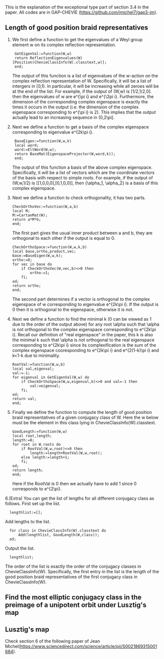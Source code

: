 This is the explanation of the exceptional type part of section 3.4 in the paper. All codes are in GAP-CHEVIE (https://github.com/jmichel7/gap3-jm). 


Length of good position braid representatives
------
1. We first define a function to get the eigenvalues of a Weyl group element w on its complex reflection representation. 
    
        GetEigenVal:=function(W,w)   
        return ReflectionEigenvalues(W)[Position(ChevieClassInfo(W).classtext,w)];
        end;
   
   The output of this function is a list of eigenvalues of the w-action on the complex reflection representation of W. Specifically, it will be a list of intergers in [0,1). In particular, it will be increasing while all zeroes will be at the end of the list. For example, if the output of (W,w) is [1/2,1/2,0]. then the eigenvalues of w are e^{\pi i} and e^{\2pi i}. Furthermore, the dimension of the corresponding complex eigenspace is exactly the times it occurs in the output (i.e. the dimension of the complex eigenspace corresponding to e^{\pi i} is 2). This implies that the output actually lead to an increasing sequence in (0,2\pi].

2. Next we define a function to get a basis of the complex eigenspace corresponding to eigenvalue e^{2k\pi i}.

        BaseEigen:=function(W,w,k)
        local word;
        word:=EltWord(W,w);
        return BaseMat(EigenspaceProjector(W,word,k));
        end;
   
   The output of this function a basis of the above complex eigenspace. Specifically, it will be a list of vectors which are the coordinate vectors of the basis with respect to simple roots. For example, if the output of (W,w,1/2) is [[1,0,0,0],[0,1,0,0]], then {\alpha_1, \alpha_2} is a basis of this complex eigenspace.

3. Next we define a function to check orthogonality, it has two parts.

       CheckOrthoVec:=function(W,a,b)
       local M;
       M:=CartanMat(W);
       return a*M*b;
       end;
   
   The first part gives the usual inner product between a and b, they are orthogonal to each other if the output is equal to 0.

       CheckOrthoSpace:=function(W,w,k,b)
       local base,ortho,product,vec;
       base:=BaseEigen(W,w,k);
       ortho:=0;
       for vec in base do
           if CheckOrthoVec(W,vec,b)<>0 then
               ortho:=1;
           fi;
       od;
       return ortho;
       end;

   The second part determines if a vector is orthogonal to the complex eigenspace of w corresponding to eigenvalue e^{2k\pi i}. If the output is 0 then it is orthogonal to the eigenspace, otherwise it is not.

4. Next we define a function to find the minimal k (0 can be viewed as 1 due to the order of the output above) for any root \alpha such that \alpha is not orthogonal to the complex eigenspace corresponding to e^{2k\pi i}. Recall our definition of "real eigenspace" in the paper, this k is also the minimal k such that \alpha is not orthogonal to the real eigenspace corresponding to e^{2k\pi i} since its complexification is the sum of the complex eigenspace cooresponding to e^{2k\pi i} and e^{2(1-k)\pi i} and k<1-k due to minimality.

       RootVal:=function(W,w,b)
       local val,eigenval;
       val:=-1;
       for eigenval in GetEigenVal(W,w) do
           if CheckOrthoSpace(W,w,eigenval,b)<>0 and val=-1 then
               val:=eigenval;
           fi;
       od;
       return val;
       end;

5. Finally we define the function to compute the length of good position braid representatives of a given conjugacy class of W. Here the w below must be the element in this class lying in ChevieClassInfo(W).classtext.

       GoodLength:=function(W,w)
       local root,length;
       length:=0;
       for root in W.roots do
           if RootVal(W,w,root)<>0 then
               length:=length+RootVal(W,w,root);
           else length:=length+1;
           fi;
       od;
       return length;
       end;
   
    Here if the RootVal is 0 then we actually have to add 1 since 0 corresponds to e^{2\pi}. 

6.(Extra) You can get the list of lengths for all different conjugacy class as follows. First set up the list.

      lengthlist:=[];

  Add lengths to the list.
      
      for class in ChevieClassInfo(W).classtext do
          Add(lengthlist, GoodLength(W,class));
      od;

  Output the list.
      
      lengthlist;

  The order of the list is exactly the order of the conjugacy classes in ChevieClassInfo(W). Specifically, the first entry in the list is the length of the good position braid representatives of the first conjugacy class in ChevieClassInfo(W).


Find the most elliptic conjugacy class in the preimage of a unipotent orbit under Lusztig's map
------

Lusztig's map
------
Check section 6 of the following paper of Jean Michel(https://www.sciencedirect.com/science/article/pii/S0021869315001684).
